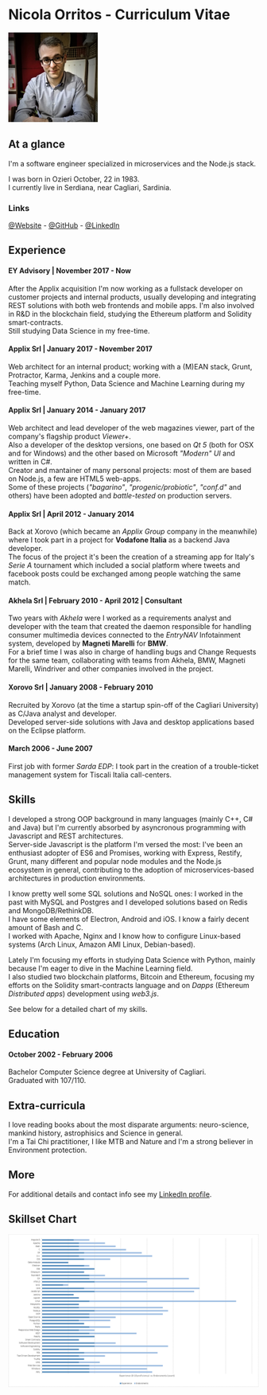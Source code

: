 Nicola Orritos - Curriculum Vitae
=================================

<div class="picture">
    <img src="images/me_2.jpg" width="180px" height="180px">
</div>  


## At a glance

I'm a software engineer specialized in microservices and the Node.js stack.  

I was born in Ozieri October, 22 in 1983.  
I currently live in Serdiana, near Cagliari, Sardinia.  


### Links

[@Website](http://nicolaorritos.github.io) -
[@GitHub](https://github.com/NicolaOrritos) -
[@LinkedIn](https://www.linkedin.com/in/nicolaorritos)


## Experience

#### EY Advisory | November 2017 - Now
After the Applix acquisition I'm now working as a fullstack developer on customer projects and internal products, usually developing and integrating REST solutions with both web frontends and mobile apps.
I'm also involved in R&D in the blockchain field, studying the Ethereum platform and Solidity smart-contracts.  
Still studying Data Science in my free-time.

#### Applix Srl | January 2017 - November 2017
Web architect for an internal product; working with a (M)EAN stack, Grunt, Protractor, Karma, Jenkins and a couple more.  
Teaching myself Python, Data Science and Machine Learning during my free-time.

#### Applix Srl | January 2014 - January 2017
Web architect and lead developer of the web magazines viewer, part of the company's flagship product _Viewer+_.  
Also a developer of the desktop versions, one based on _Qt 5_ (both for OSX and for Windows) and the other based on Microsoft _"Modern" UI_ and written in C#.  
Creator and mantainer of many personal projects: most of them are based on Node.js, a few are HTML5 web-apps.  
Some of these projects (_"bagarino"_, _"progenic/probiotic"_, _"conf.d"_ and others) have been adopted and _battle-tested_ on production servers.

#### Applix Srl | April 2012 - January 2014
Back at Xorovo (which became an _Applix Group_ company in the meanwhile) where I took part in a project for __Vodafone Italia__ as a backend Java developer.  
The focus of the project it's been the creation of a streaming app for Italy's _Serie A_ tournament which included a social platform where tweets and facebook posts could be exchanged among people watching the same match.

#### Akhela Srl | February 2010 - April 2012 | Consultant
Two years with _Akhela_ were I worked as a requirements analyst and developer with the team that created the daemon responsible for handling consumer multimedia devices connected to the _EntryNAV_ Infotainment system, developed by __Magneti Marelli__ for __BMW__.  
For a brief time I was also in charge of handling bugs and Change Requests for the same team, collaborating with teams from Akhela, BMW, Magneti Marelli, Windriver and other companies involved in the project.

#### Xorovo Srl | January 2008 - February 2010
Recruited by Xorovo (at the time a startup spin-off of the Cagliari University) as C/Java analyst and developer.  
Developed server-side solutions with Java and desktop applications based on the Eclipse platform.

#### March 2006 - June 2007
First job with former _Sarda EDP_: I took part in the creation of a trouble-ticket management system for Tiscali Italia call-centers.


## Skills
I developed a strong OOP background in many languages (mainly C++, C# and Java) but I'm currently absorbed by asyncronous programming with Javascript and REST architectures.  
Server-side Javascript is the platform I'm versed the most: I've been an enthusiast adopter of ES6 and Promises, working with Express, Restify, Grunt, many different and popular node modules and the Node.js ecosystem in general, contributing to the adoption of microservices-based architectures in production environments.

I know pretty well some SQL solutions and NoSQL ones: I worked in the past with MySQL and Postgres and I developed solutions based on Redis and MongoDB/RethinkDB.  
I have some elements of Electron, Android and iOS.
I know a fairly decent amount of Bash and C.  
I worked with Apache, Nginx and I know how to configure Linux-based systems (Arch Linux, Amazon AMI Linux, Debian-based).

Lately I'm focusing my efforts in studying Data Science with Python, mainly because I'm eager to dive in the Machine Learning field.  
I also studied two blockchain platforms, Bitcoin and Ethereum, focusing my efforts on the Solidity smart-contracts language and on _Dapps_ (Ethereum _Distributed apps_) development using _web3.js_.

See below for a detailed chart of my skills.


## Education

#### October 2002 - February 2006
Bachelor Computer Science degree at University of Cagliari.  
Graduated with 107/110.


## Extra-curricula
I love reading books about the most disparate arguments: neuro-science, mankind history, astrophisics and Science in general.  
I'm a Tai Chi practitioner, I like MTB and Nature and I'm a strong believer in Environment protection.

## More
For additional details and contact info see my [LinkedIn profile](http://it.linkedin.com/in/nicolaorritos/).


## Skillset Chart

<div class="picture">
    <img src="images/Skillset.png">
</div>  
